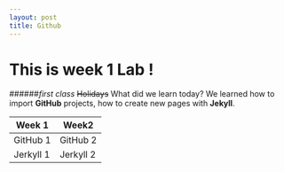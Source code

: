 ```yaml
---
layout: post
title: Github
---
```

# This is week 1 Lab ! 
######*first class*
~~Holidays~~
What did we learn today? We learned how to  import **GitHub** projects, how to create new pages with **Jekyll**.


Week 1  | Week2
------------- | -------------
GitHub 1 | GitHub 2
Jerkyll 1  | Jerkyll 2
